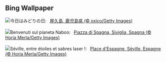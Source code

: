 ## Bing Wallpaper
![](https://www.bing.com/th?id=OHR.GreeneryDay2025_JA-JP4166384279_UHD.jpg&w=1000)今日はみどりの日:&nbsp;&ensp;[屋久島, 鹿児島県 (© oxico/Getty Images)](https://www.bing.com/th?id=OHR.GreeneryDay2025_JA-JP4166384279_UHD.jpg)
<br><br/>
![](https://www.bing.com/th?id=OHR.SevilleNaboo_IT-IT2269809948_UHD.jpg&w=1000)Benvenuti sul pianeta Naboo:&nbsp;&ensp;[Piazza di Spagna, Siviglia, Spagna (© Horia Merla/Getty Images)](https://www.bing.com/th?id=OHR.SevilleNaboo_IT-IT2269809948_UHD.jpg)
<br><br/>
![](https://www.bing.com/th?id=OHR.SevilleNaboo_FR-FR2052386392_UHD.jpg&w=1000)Séville, entre étoiles et sabres laser !:&nbsp;&ensp;[Place d'Espagne, Séville, Espagne (© Horia Merla/Getty Images)](https://www.bing.com/th?id=OHR.SevilleNaboo_FR-FR2052386392_UHD.jpg)
<br><br/>
